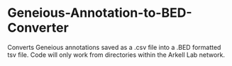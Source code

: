 # Geneious-Annotation-to-BED-Converter
Converts Geneious annotations saved as a .csv file into a .BED formatted tsv file. Code will only work from directories within the Arkell Lab network. 
